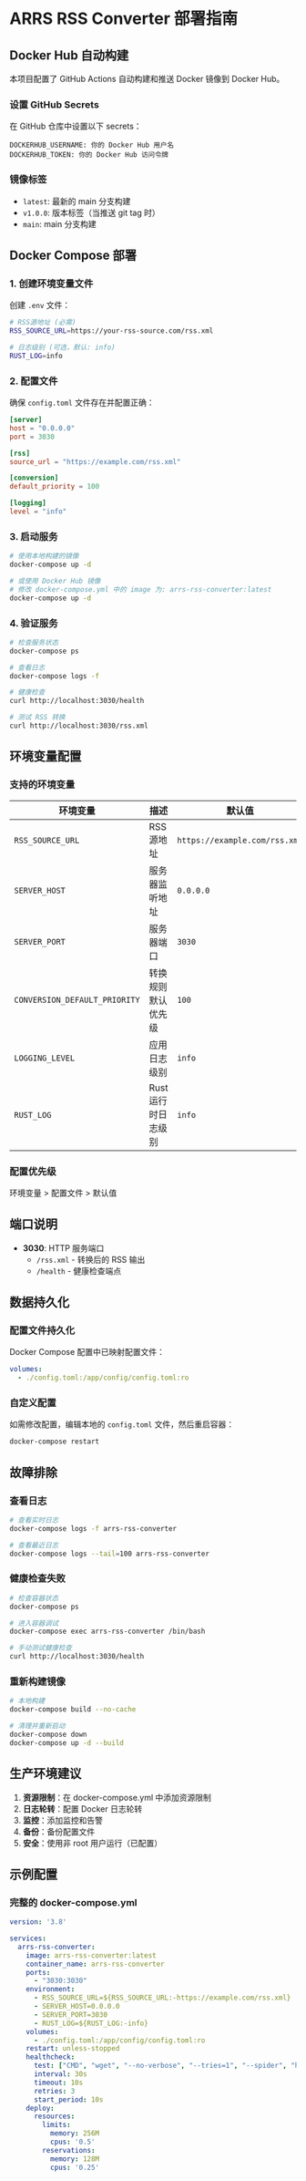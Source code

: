 # ARRS RSS Converter 部署指南

## Docker Hub 自动构建

本项目配置了 GitHub Actions 自动构建和推送 Docker 镜像到 Docker Hub。

### 设置 GitHub Secrets

在 GitHub 仓库中设置以下 secrets：

```
DOCKERHUB_USERNAME: 你的 Docker Hub 用户名
DOCKERHUB_TOKEN: 你的 Docker Hub 访问令牌
```

### 镜像标签

- `latest`: 最新的 main 分支构建
- `v1.0.0`: 版本标签（当推送 git tag 时）
- `main`: main 分支构建

## Docker Compose 部署

### 1. 创建环境变量文件

创建 `.env` 文件：

```bash
# RSS源地址 (必需)
RSS_SOURCE_URL=https://your-rss-source.com/rss.xml

# 日志级别 (可选，默认: info)
RUST_LOG=info
```

### 2. 配置文件

确保 `config.toml` 文件存在并配置正确：

```toml
[server]
host = "0.0.0.0"
port = 3030

[rss]
source_url = "https://example.com/rss.xml"

[conversion]
default_priority = 100

[logging]
level = "info"
```

### 3. 启动服务

```bash
# 使用本地构建的镜像
docker-compose up -d

# 或使用 Docker Hub 镜像
# 修改 docker-compose.yml 中的 image 为: arrs-rss-converter:latest
docker-compose up -d
```

### 4. 验证服务

```bash
# 检查服务状态
docker-compose ps

# 查看日志
docker-compose logs -f

# 健康检查
curl http://localhost:3030/health

# 测试 RSS 转换
curl http://localhost:3030/rss.xml
```

## 环境变量配置

### 支持的环境变量

| 环境变量 | 描述 | 默认值 |
|---------|------|--------|
| `RSS_SOURCE_URL` | RSS源地址 | `https://example.com/rss.xml` |
| `SERVER_HOST` | 服务器监听地址 | `0.0.0.0` |
| `SERVER_PORT` | 服务器端口 | `3030` |
| `CONVERSION_DEFAULT_PRIORITY` | 转换规则默认优先级 | `100` |
| `LOGGING_LEVEL` | 应用日志级别 | `info` |
| `RUST_LOG` | Rust运行时日志级别 | `info` |

### 配置优先级

环境变量 > 配置文件 > 默认值

## 端口说明

- **3030**: HTTP 服务端口
  - `/rss.xml` - 转换后的 RSS 输出
  - `/health` - 健康检查端点

## 数据持久化

### 配置文件持久化

Docker Compose 配置中已映射配置文件：

```yaml
volumes:
  - ./config.toml:/app/config/config.toml:ro
```

### 自定义配置

如需修改配置，编辑本地的 `config.toml` 文件，然后重启容器：

```bash
docker-compose restart
```

## 故障排除

### 查看日志

```bash
# 查看实时日志
docker-compose logs -f arrs-rss-converter

# 查看最近日志
docker-compose logs --tail=100 arrs-rss-converter
```

### 健康检查失败

```bash
# 检查容器状态
docker-compose ps

# 进入容器调试
docker-compose exec arrs-rss-converter /bin/bash

# 手动测试健康检查
curl http://localhost:3030/health
```

### 重新构建镜像

```bash
# 本地构建
docker-compose build --no-cache

# 清理并重新启动
docker-compose down
docker-compose up -d --build
```

## 生产环境建议

1. **资源限制**：在 docker-compose.yml 中添加资源限制
2. **日志轮转**：配置 Docker 日志轮转
3. **监控**：添加监控和告警
4. **备份**：备份配置文件
5. **安全**：使用非 root 用户运行（已配置）

## 示例配置

### 完整的 docker-compose.yml

```yaml
version: '3.8'

services:
  arrs-rss-converter:
    image: arrs-rss-converter:latest
    container_name: arrs-rss-converter
    ports:
      - "3030:3030"
    environment:
      - RSS_SOURCE_URL=${RSS_SOURCE_URL:-https://example.com/rss.xml}
      - SERVER_HOST=0.0.0.0
      - SERVER_PORT=3030
      - RUST_LOG=${RUST_LOG:-info}
    volumes:
      - ./config.toml:/app/config/config.toml:ro
    restart: unless-stopped
    healthcheck:
      test: ["CMD", "wget", "--no-verbose", "--tries=1", "--spider", "http://localhost:3030/health"]
      interval: 30s
      timeout: 10s
      retries: 3
      start_period: 10s
    deploy:
      resources:
        limits:
          memory: 256M
          cpus: '0.5'
        reservations:
          memory: 128M
          cpus: '0.25'
```